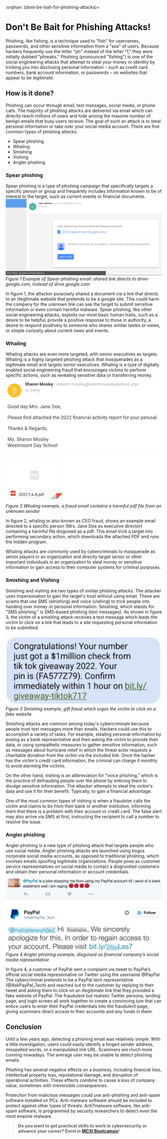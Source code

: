 :orphan:
(dont-be-bait-for-phishing-attacks)=

# Don't Be Bait for Phishing Attacks!

Phishing, like fishing, is a technique used to "fish" for usernames, passwords, and other sensitive information from a "sea" of users. Because hackers frequently use the letter "ph" instead of the letter "f," they were initially dubbed "phreaks." Phishing (pronounced "fishing") is one of the social engineering attacks that attempt to steal your money or identity by tricking you into disclosing personal information – such as credit card numbers, bank account information, or passwords – on websites that appear to be legitimate.

## How is it done?

Phishing can occur through email, text messages, social media, or phone calls. The majority of
phishing attacks are delivered via email which can directly reach millions of users and hide among the
massive number of benign emails that busy users receive. The goal of such an attack is to steal personal
information or take over your social media account. There are five common types of phishing attacks:

- Spear phishing
- Whaling
- Smishing
- Vishing
- Angler phishing

### Spear phishing

Spear phishing is a type of phishing campaign that specifically targets a specific person or
group and frequently includes information known to be of interest to the target, such as current
events or financial documents.
![SmartSelect_20220608-095705_Office](images/phishing-attacks-705_Office.jpg)
_Figure 1 Example of Spear-phishing email: shared link directs to drive-google.com, instead of drive.google.com_

In figure 1, the attacker purposely shared a document via a link that directs to an illegitimate website that pretends to be a google site. This could harm the company for the unknown link can ask the target to submit sensitive information or even contain harmful malware. Spear phishing, like other social engineering attacks, exploits our most basic human traits, such as a desire to be helpful, provide a positive response to those in authority, a desire to respond positively to someone who shares similar tastes or views, or simple curiosity about current news and events.

### Whaling

Whaling attacks are even more targeted, with senior executives as targets. Whaling is a highly
targeted phishing attack that masquerades as a legitimate email and targets senior executives.
Whaling is a type of digitally enabled social engineering fraud that encourages victims to perform
specific actions, such as revealing sensitive data or transferring money.
![SmartSelect_20220608-095728_Office](images/phishing-attacks-728_Office.jpg)
_Figure 2 Whaling example, a fraud email contains a harmful pdf file from an unknown sender_

In figure 2, whaling or also known as CEO fraud, shows an example email directed to a specific
person (Mrs. Jane Doe as executive director) containing a harmful file disguised as a pdf. This email
trick a target into performing secondary action, which downloads the attached PDF and runs the
hidden program.

Whaling attacks are commonly used by cybercriminals to masquerade as senior players in an
organization and directly target senior or other important individuals in an organization to steal money
or sensitive information or gain access to their computer systems for criminal purposes.

### Smishing and Vishing

Smishing and vishing are two types of similar phishing attacks. The attacker uses impersonation to gain the target's trust without using email. These are scams that use SMS (smishing) and voice (vishing) to trick people into handing over money or personal information.
Smishing, which stands for "SMS phishing," is SMS-based phishing (text messages). As shown in figure 3, the victim of a smishing attack receives a text message which leads the victim to click on a link that leads to a site requesting personal information to be submitted.

![SmartSelect_20220608-095745_Office](images/phishing-attacks-745_Office.jpg)
_Figure 3 Smishing example, gift fraud which urges the victim to click on a fake website_

Smishing attacks are common among today's cybercriminals because people trust text messages more than emails. Hackers could use this to accomplish a variety of tasks. For example, stealing personal information by posing as a bank representative and then asking the victim to provide their data, or using sympathetic measures to gather sensitive information, such as messages about hurricane relief in which the threat actor requests a charitable donation from the victim via the included link. Once the hacker has the victim's credit card information, the criminal can charge it monthly to avoid alarming the victims.

On the other hand, vishing is an abbreviation for "voice phishing," which is the practice of
defrauding people over the phone by enticing them to divulge sensitive information. The attacker
attempts to steal the victim's data and use it for their benefit. Typically, to gain a financial advantage.

One of the most common types of vishing is when a fraudster calls the victim and claims to be
from their bank or another institution, informing them that there is a problem with their account or
credit card. The false alert may also arrive via SMS at first, instructing the recipient to call a number to
resolve the issue.

### Angler phishing

Angler phishing is a new type of phishing attack that targets people who use social media.
Angler phishing attacks are launched using bogus corporate social media accounts, as opposed to
traditional phishing, which involves emails spoofing legitimate organizations. People pose as customer
service representatives on social media to contact a disgruntled customers and obtain their personal
information or account credentials.

![SmartSelect_20220608-095806_Office](images/phishing-attacks-806_Office.jpg)
_Figure 4 Angler phishing example, disguised as financial company’s social media representative_

In figure 4, a customer of PayPal sent a complaint via tweet to PayPal’s official social media
representative on Twitter using the username @PayPal. The cybercriminal pretends to be a PayPal
tech representative (@AskPayPal_Tech) and reached out to the customer by replying to their tweet
and asking them to click on an illegitimate link that they provided a fake website of PayPal. The
fraudulent but realistic Twitter persona, landing page, and login screen all work together to create a
convincing lure that can entice users to enter their PayPal credentials into the fraudulent page, giving
scammers direct access to their accounts and any funds in them.

## Conclusion

Until a few years ago, detecting a phishing email was relatively simple. With a little
investigation, users could easily identify a forged sender address, misspelled words, or a manipulated
link URL. Scammers are much more cunning nowadays. The average user may be unable to detect
phishing emails.

Phishing has several negative effects on a business, including financial loss, intellectual
property loss, reputational damage, and disruption of operational activities. These effects combine to
cause a loss of company value, sometimes with irreversible consequences.

Protection from malicious messages could use anti-phishing and anti-spam software installed
on PCs. Anti-malware software should be included to protect against other types of threats. Anti?malware software, like anti-spam software, is programmed by security researchers to detect even the
most evasive malware.

> **Do you want to get practical skills to work in cybersecurity or advance your career? Enrol in [MCSI Bootcamps](https://www.mosse-institute.com/bootcamps.html)!**
